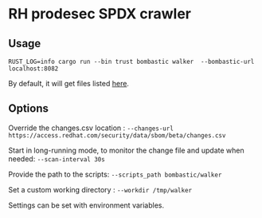 # RH prodesec SPDX crawler

## Usage

```shell
RUST_LOG=info cargo run --bin trust bombastic walker  --bombastic-url localhost:8082
```

By default, it will get files listed [here](https://access.redhat.com/security/data/sbom/beta/changes.csv).

## Options

Override the changes.csv location :  `--changes-url https://access.redhat.com/security/data/sbom/beta/changes.csv`

Start in long-running mode, to monitor the change file and update when needed: `--scan-interval 30s`

Provide the path to the scripts: `--scripts_path bombastic/walker` 

Set a custom working directory : `--workdir /tmp/walker`


Settings can be set with environment variables.